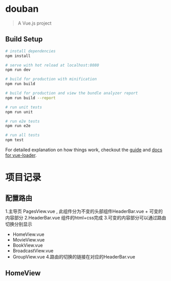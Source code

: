 # douban

> A Vue.js project

## Build Setup

``` bash
# install dependencies
npm install

# serve with hot reload at localhost:8080
npm run dev

# build for production with minification
npm run build

# build for production and view the bundle analyzer report
npm run build --report

# run unit tests
npm run unit

# run e2e tests
npm run e2e

# run all tests
npm test
```

For detailed explanation on how things work, checkout the [guide](http://vuejs-templates.github.io/webpack/) and [docs for vue-loader](http://vuejs.github.io/vue-loader).


# 项目记录
## 配置路由
1.主导页 PagesView.vue , 此组件分为不变的头部组件HeaderBar.vue + 可变的内容部分
2.HeaderBar.vue 组件的html+css完成
3.可变的内容部分可以通过路由切换分别显示
  + HomeView.vue
  + MovieView.vue
  + BookView.vue
  + BroadcastView.vue
  + GroupView.vue
4.路由的切换的链接在对应的HeaderBar.vue

## HomeView



